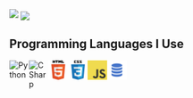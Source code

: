 <img height="180em" src="https://github-readme-stats.vercel.app/api?username=umara25&show_icons=true&theme=tokyonight" />
<img align="center" src="https://github-readme-stats.vercel.app/api/top-langs/?username=umara25&show_icons=true&theme=tokyonight&layout=compact" />

<h2>Programming Languages I Use</h2>

<img align="left" alt="Python" width="35px" src="https://cdn.freebiesupply.com/logos/large/2x/python-5-logo-png-transparent.png" />
<img align="left" alt="CSharp" width="35px" src="https://www.cnjobs.dk/drupal/sites/default/files/2019-01/csharp-01.png" />
<img align="left" alt="HTML5" width="35px" src="https://raw.githubusercontent.com/github/explore/80688e429a7d4ef2fca1e82350fe8e3517d3494d/topics/html/html.png" />
<img align="left" alt="CSS3" width="35px" src="https://raw.githubusercontent.com/github/explore/80688e429a7d4ef2fca1e82350fe8e3517d3494d/topics/css/css.png" />
<img align="left" alt="JavaScript" width="35px" src="https://raw.githubusercontent.com/github/explore/80688e429a7d4ef2fca1e82350fe8e3517d3494d/topics/javascript/javascript.png" />
<img align="left" alt="SQL" width="35px" src="https://raw.githubusercontent.com/github/explore/80688e429a7d4ef2fca1e82350fe8e3517d3494d/topics/sql/sql.png" />
<br/>


